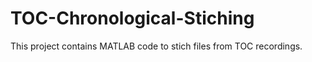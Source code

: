 # TOC-Chronological-Stiching
This project contains MATLAB code to stich files from TOC recordings. 
